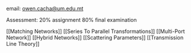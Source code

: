 email: owen.cacha@um.edu.mt

Assessment:
20% assignment
80% final examination

[[Matching Networks]]
[[Series To Parallel Transformations]]
[[Multi-Port Network]]
[[Hybrid Networks]]
[[Scattering Parameters]]
[[Transmission Line Theory]]

